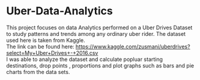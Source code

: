 # Uber-Data-Analytics

This project focuses on data Analytics performed on a Uber Drives Dataset to study patterns and trends among any ordinary uber rider.
The dataset used here is taken from Kaggle.  
The link can be found here: https://www.kaggle.com/zusmani/uberdrives?select=My+Uber+Drives+-+2016.csv  
I was able to analyze the dataset and calculate popluar starting destinations, drop points , proportions and plot graphs such as bars and pie charts from the data sets.  

